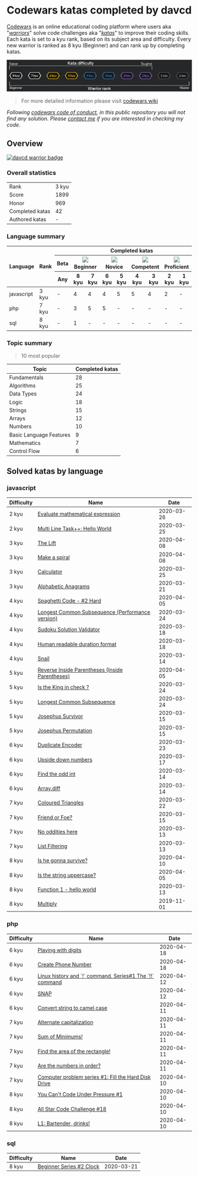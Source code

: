 
<h1>Codewars katas completed by davcd</h1>
<p> <a href="https://www.codewars.com">Codewars</a> is an online educational coding platform where users aka "<a href="https://www.codewars.com/users/leaderboard"><i>warriors</i></a>" solve code challenges aka "<a href="https://github.com/codewars/codewars.com/wiki/About-Codewars#kata"><i>katas</i></a>" to improve their coding skills. Each kata is set to a kyu rank, based on its subject area and difficulty. Every new warrior is ranked as 8 kyu (Beginner) and can rank up by completing katas.</p>
<p align="center"><img src="docs/rank-difficulty-schema.png" title="Codewars rank and difficulty scheme"/></p>
<blockquote>For more detailed information please visit <a href="https://github.com/Codewars/codewars.com/wiki">codewars wiki</a></blockquote><i>Following <a href="https://github.com/codewars/codewars.com/wiki/Community-Code-of-Conduct">codewars code of conduct</a>, in this public repository you will not find any solution. Please <a href="mailto:hello@davcd.com">contact me</a> if you are interested in checking my code.</i>
<h2>Overview</h2><a href="https://www.codewars.com/users/davcd"><img src="https://www.codewars.com/users/davcd/badges/large" title="davcd warrior badge"/></a>
<h3>Overall statistics</h3>
<table>
  <tbody>
    <tr>
      <td>Rank</td>
      <td>3 kyu</td>
    </tr>
    <tr> 
      <td>Score</td>
      <td>1899</td>
    </tr>
    <tr> 
      <td>Honor</td>
      <td>969</td>
    </tr>
    <tr> 
      <td>Completed katas</td>
      <td>42</td>
    </tr>
    <tr> 
      <td>Authored katas</td>
      <td>-</td>
    </tr>
  </tbody>
</table>
<h3>Language summary</h3>
<table>
  <thead>
    <tr>
      <th rowspan="3">Language</th>
      <th rowspan="3">Rank</th>
      <th colspan="10">Completed katas</th>
    </tr>
    <tr> 
      <th>Beta</th>
      <th colspan="2"><img src="https://placehold.it/12/e6e6e6/000000?text=+"/> Beginner</th>
      <th colspan="2"><img src="https://placehold.it/12/ecb613/000000?text=+"/> Novice</th>
      <th colspan="2"><img src="https://placehold.it/12/3c7ebb/000000?text=+"/> Competent</th>
      <th colspan="2"><img src="https://placehold.it/12/866cc7/000000?text=+"/> Proficient</th>
      <th rowspan="2"> Total</th>
    </tr>
    <tr> 
      <th><span title="All published kata which are waiting for community approval and difficulty ranking.">Any</span></th>
      <th><span title="- Defining a simple function (i.e. hello world)
- Basic variable assignments
- Fixing basic syntax issues
- Trivial algorithms such as basic if/else statements">8 kyu</span></th>
      <th><span title="- Iterating arrays and returning a subset of values
- Basic data type manipulations
- Basic functional or object-oriented concepts
- Basic Regular Expressions">7 kyu</span></th>
      <th><span title="- Complex language features (closures, scopes, monads, etc)
- Complex OOP/Functional concepts
- Basic Design Patterns
- Complex Regular Expressions">6 kyu</span></th>
      <th><span title="- Complex language features that require mature OOP/Functional concepts
- Advanced OOP/Functional concepts
- Complex Design Patterns
- Advanced regular expression usage">5 kyu</span></th>
      <th><span title="- Computer science concepts utilizing complex algorithms
- Advanced design patterns
- Understanding intricate business requirements
- Advanced concepts such as concurrency, parallelism, meta programming and cryptography">4 kyu</span></th>
      <th><span title="- Computer science concepts utilizing advanced algorithms
- Ability to implement advanced requirements in a scalable fashion
- Basic AI/machine learning algorithms
- Detailed usage of advanced concepts such as concurrency, parallelism and cryptography">3 kyu</span></th>
      <th><span title="- Complex AI/machine learning algorithms
- Reverse engineering techniques
- Basic interpreters and compilers
- Basic mini-programs with multiple feature requirements (such as a basic markdown parser)">2 kyu</span></th>
      <th><span title="- Advanced AI/machine learning algorithms
- Complex interpreters and compilers
- Complex Mini-programs with multiple feature requirements (such as a complete markdown parser)">1 kyu</span></th>
    </tr>
  </thead>
  <tbody></tbody>
  <tr>
    <td>javascript</td>
    <td>3 kyu</td>
    <td>-</td>
    <td>4</td>
    <td>4</td>
    <td>4</td>
    <td>5</td>
    <td>5</td>
    <td>4</td>
    <td>2</td>
    <td>-</td>
    <td>28</td>
  </tr>
  <tr>
    <td>php</td>
    <td>7 kyu</td>
    <td>-</td>
    <td>3</td>
    <td>5</td>
    <td>5</td>
    <td>-</td>
    <td>-</td>
    <td>-</td>
    <td>-</td>
    <td>-</td>
    <td>13</td>
  </tr>
  <tr>
    <td>sql</td>
    <td>8 kyu</td>
    <td>-</td>
    <td>1</td>
    <td>-</td>
    <td>-</td>
    <td>-</td>
    <td>-</td>
    <td>-</td>
    <td>-</td>
    <td>-</td>
    <td>1</td>
  </tr>
</table>
<h3>Topic summary</h3>
<blockquote>10 most popular</blockquote>
<table>
  <thead>
    <tr>
      <th>Topic</th>
      <th>Completed katas</th>
    </tr>
  </thead>
  <tbody></tbody>
  <tr>
    <td>Fundamentals</td>
    <td>28</td>
  </tr>
  <tr>
    <td>Algorithms</td>
    <td>25</td>
  </tr>
  <tr>
    <td>Data Types</td>
    <td>24</td>
  </tr>
  <tr>
    <td>Logic</td>
    <td>18</td>
  </tr>
  <tr>
    <td>Strings</td>
    <td>15</td>
  </tr>
  <tr>
    <td>Arrays</td>
    <td>12</td>
  </tr>
  <tr>
    <td>Numbers</td>
    <td>10</td>
  </tr>
  <tr>
    <td>Basic Language Features</td>
    <td>9</td>
  </tr>
  <tr>
    <td>Mathematics</td>
    <td>7</td>
  </tr>
  <tr>
    <td>Control Flow</td>
    <td>6</td>
  </tr>
</table>
<h2>Solved katas by language</h2>
<h3>javascript</h3>
<table>
  <thead>
    <tr>
      <th>Difficulty</th>
      <th>Name</th>
      <th>Date</th>
    </tr>
  </thead>
  <tbody></tbody>
  <tr>
    <td>2 kyu</td>
    <td><a href="./kata/evaluate-mathematical-expression">Evaluate mathematical expression</a></td>
    <td>2020-03-26</td>
  </tr>
  <tr>
    <td>2 kyu</td>
    <td><a href="./kata/multi-line-task-plus-plus-hello-world">Multi Line Task++: Hello World</a></td>
    <td>2020-03-25</td>
  </tr>
  <tr>
    <td>3 kyu</td>
    <td><a href="./kata/the-lift">The Lift</a></td>
    <td>2020-04-08</td>
  </tr>
  <tr>
    <td>3 kyu</td>
    <td><a href="./kata/make-a-spiral">Make a spiral</a></td>
    <td>2020-04-08</td>
  </tr>
  <tr>
    <td>3 kyu</td>
    <td><a href="./kata/calculator">Calculator</a></td>
    <td>2020-03-25</td>
  </tr>
  <tr>
    <td>3 kyu</td>
    <td><a href="./kata/alphabetic-anagrams">Alphabetic Anagrams</a></td>
    <td>2020-03-21</td>
  </tr>
  <tr>
    <td>4 kyu</td>
    <td><a href="./kata/spaghetti-code-number-2-hard">Spaghetti Code - #2 Hard</a></td>
    <td>2020-04-05</td>
  </tr>
  <tr>
    <td>4 kyu</td>
    <td><a href="./kata/longest-common-subsequence-performance-version">Longest Common Subsequence (Performance version)</a></td>
    <td>2020-03-24</td>
  </tr>
  <tr>
    <td>4 kyu</td>
    <td><a href="./kata/sudoku-solution-validator">Sudoku Solution Validator</a></td>
    <td>2020-03-18</td>
  </tr>
  <tr>
    <td>4 kyu</td>
    <td><a href="./kata/human-readable-duration-format">Human readable duration format</a></td>
    <td>2020-03-18</td>
  </tr>
  <tr>
    <td>4 kyu</td>
    <td><a href="./kata/snail">Snail</a></td>
    <td>2020-03-14</td>
  </tr>
  <tr>
    <td>5 kyu</td>
    <td><a href="./kata/reverse-inside-parentheses-inside-parentheses">Reverse Inside Parentheses (Inside Parentheses)</a></td>
    <td>2020-04-05</td>
  </tr>
  <tr>
    <td>5 kyu</td>
    <td><a href="./kata/is-the-king-in-check">Is the King in check ?</a></td>
    <td>2020-03-24</td>
  </tr>
  <tr>
    <td>5 kyu</td>
    <td><a href="./kata/longest-common-subsequence">Longest Common Subsequence</a></td>
    <td>2020-03-24</td>
  </tr>
  <tr>
    <td>5 kyu</td>
    <td><a href="./kata/josephus-survivor">Josephus Survivor</a></td>
    <td>2020-03-15</td>
  </tr>
  <tr>
    <td>5 kyu</td>
    <td><a href="./kata/josephus-permutation">Josephus Permutation</a></td>
    <td>2020-03-15</td>
  </tr>
  <tr>
    <td>6 kyu</td>
    <td><a href="./kata/duplicate-encoder">Duplicate Encoder</a></td>
    <td>2020-03-23</td>
  </tr>
  <tr>
    <td>6 kyu</td>
    <td><a href="./kata/upside-down-numbers">Upside down numbers</a></td>
    <td>2020-03-17</td>
  </tr>
  <tr>
    <td>6 kyu</td>
    <td><a href="./kata/find-the-odd-int">Find the odd int</a></td>
    <td>2020-03-14</td>
  </tr>
  <tr>
    <td>6 kyu</td>
    <td><a href="./kata/array-dot-diff">Array.diff</a></td>
    <td>2020-03-14</td>
  </tr>
  <tr>
    <td>7 kyu</td>
    <td><a href="./kata/coloured-triangles">Coloured Triangles</a></td>
    <td>2020-03-22</td>
  </tr>
  <tr>
    <td>7 kyu</td>
    <td><a href="./kata/friend-or-foe">Friend or Foe?</a></td>
    <td>2020-03-15</td>
  </tr>
  <tr>
    <td>7 kyu</td>
    <td><a href="./kata/no-oddities-here">No oddities here</a></td>
    <td>2020-03-13</td>
  </tr>
  <tr>
    <td>7 kyu</td>
    <td><a href="./kata/list-filtering">List Filtering</a></td>
    <td>2020-03-13</td>
  </tr>
  <tr>
    <td>8 kyu</td>
    <td><a href="./kata/is-he-gonna-survive">Is he gonna survive?</a></td>
    <td>2020-04-10</td>
  </tr>
  <tr>
    <td>8 kyu</td>
    <td><a href="./kata/is-the-string-uppercase">Is the string uppercase?</a></td>
    <td>2020-04-05</td>
  </tr>
  <tr>
    <td>8 kyu</td>
    <td><a href="./kata/function-1-hello-world">Function 1 - hello world</a></td>
    <td>2020-03-13</td>
  </tr>
  <tr>
    <td>8 kyu</td>
    <td><a href="./kata/multiply">Multiply</a></td>
    <td>2019-11-01</td>
  </tr>
</table>
<h3>php</h3>
<table>
  <thead>
    <tr>
      <th>Difficulty</th>
      <th>Name</th>
      <th>Date</th>
    </tr>
  </thead>
  <tbody></tbody>
  <tr>
    <td>6 kyu</td>
    <td><a href="./kata/playing-with-digits">Playing with digits</a></td>
    <td>2020-04-18</td>
  </tr>
  <tr>
    <td>6 kyu</td>
    <td><a href="./kata/create-phone-number">Create Phone Number</a></td>
    <td>2020-04-18</td>
  </tr>
  <tr>
    <td>6 kyu</td>
    <td><a href="./kata/linux-history-and-`-`-command-series-number-1-the-`-`-command">Linux history and  `!` command. Series#1  The `!!` command</a></td>
    <td>2020-04-12</td>
  </tr>
  <tr>
    <td>6 kyu</td>
    <td><a href="./kata/snap">SNAP</a></td>
    <td>2020-04-12</td>
  </tr>
  <tr>
    <td>6 kyu</td>
    <td><a href="./kata/convert-string-to-camel-case">Convert string to camel case</a></td>
    <td>2020-04-11</td>
  </tr>
  <tr>
    <td>7 kyu</td>
    <td><a href="./kata/alternate-capitalization">Alternate capitalization</a></td>
    <td>2020-04-11</td>
  </tr>
  <tr>
    <td>7 kyu</td>
    <td><a href="./kata/sum-of-minimums">Sum of Minimums!</a></td>
    <td>2020-04-11</td>
  </tr>
  <tr>
    <td>7 kyu</td>
    <td><a href="./kata/find-the-area-of-the-rectangle">Find the area of the rectangle!</a></td>
    <td>2020-04-11</td>
  </tr>
  <tr>
    <td>7 kyu</td>
    <td><a href="./kata/are-the-numbers-in-order">Are the numbers in order?</a></td>
    <td>2020-04-11</td>
  </tr>
  <tr>
    <td>7 kyu</td>
    <td><a href="./kata/computer-problem-series-number-1-fill-the-hard-disk-drive">Computer problem series #1: Fill the Hard Disk Drive</a></td>
    <td>2020-04-10</td>
  </tr>
  <tr>
    <td>8 kyu</td>
    <td><a href="./kata/you-cant-code-under-pressure-number-1">You Can't Code Under Pressure #1</a></td>
    <td>2020-04-10</td>
  </tr>
  <tr>
    <td>8 kyu</td>
    <td><a href="./kata/all-star-code-challenge-number-18">All Star Code Challenge #18</a></td>
    <td>2020-04-10</td>
  </tr>
  <tr>
    <td>8 kyu</td>
    <td><a href="./kata/l1-bartender-drinks">L1: Bartender, drinks!</a></td>
    <td>2020-04-10</td>
  </tr>
</table>
<h3>sql</h3>
<table>
  <thead>
    <tr>
      <th>Difficulty</th>
      <th>Name</th>
      <th>Date</th>
    </tr>
  </thead>
  <tbody></tbody>
  <tr>
    <td>8 kyu</td>
    <td><a href="./kata/beginner-series-number-2-clock">Beginner Series #2 Clock</a></td>
    <td>2020-03-21</td>
  </tr>
</table>